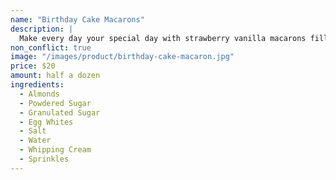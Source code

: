 ```yaml
---
name: "Birthday Cake Macarons"
description: |
  Make every day your special day with strawberry vanilla macarons filled with vanilla buttercream and a birthday cake center.
non_conflict: true
image: "/images/product/birthday-cake-macaron.jpg"
price: $20
amount: half a dozen
ingredients:
  - Almonds
  - Powdered Sugar
  - Granulated Sugar
  - Egg Whites
  - Salt
  - Water
  - Whipping Cream
  - Sprinkles
---
```

